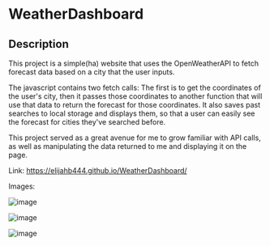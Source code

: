 # WeatherDashboard

## Description

This project is a simple(ha) website that uses the OpenWeatherAPI to fetch forecast data based on a city that the user inputs. 

The javascript contains two fetch calls: The first is to get the coordinates of the user's city, then it passes those coordinates to another function that will use that data to return the forecast for those coordinates. It also saves past searches to local storage and displays them, so that a user can easily see the forecast for cities they've searched before.

This project served as a great avenue for me to grow familiar with API calls, as well as manipulating the data returned to me and displaying it on the page. 

Link: https://elijahb444.github.io/WeatherDashboard/ 

Images:

![image](https://github.com/elijahb444/WeatherDashboard/assets/167688028/16610328-b4ad-4eab-9a12-2cd4c0ca0bf1)


![image](https://github.com/elijahb444/WeatherDashboard/assets/167688028/58b66b92-4f9a-4c78-a8b0-32155cd88efb)


![image](https://github.com/elijahb444/WeatherDashboard/assets/167688028/bdc016c7-fa4f-40e1-a82c-2a4af3b11507)



